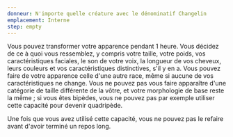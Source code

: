 ```yaml
---
donneur: N'importe quelle créature avec le dénominatif Changelin
emplacement: Interne
step: empty
---
```

Vous pouvez transformer votre apparence pendant 1 heure. Vous décidez de ce à quoi vous ressemblez, y compris votre taille, votre poids, vos caractéristiques faciales, le son de votre voix, la longueur de vos cheveux, leurs couleurs et vos caractéristiques distinctives, s'il y en a. Vous pouvez faire de votre apparence celle d'une autre race, même si aucune de vos caractéristiques ne change. Vous ne pouvez pas vous faire apparaître d'une catégorie de taille différente de la vôtre, et votre morphologie de base reste la même ; si vous êtes bipèdes, vous ne pouvez pas par exemple utiliser cette capacité pour devenir quadripède. 

Une fois que vous avez utilisé cette capacité, vous ne pouvez pas le refaire avant d'avoir terminé un repos long.